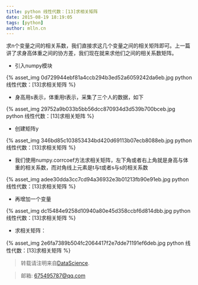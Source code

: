 ```yaml
---
title: python 线性代数：[13]求相关矩阵
date: 2015-08-19 18:19:05
tags: [python]
author: mlln.cn
---
```

求n个变量之间的相关系数，我们直接求这几个变量之间的相关矩阵即可。上一篇讲了求身高体重之间的协方差，我们现在就来求他们之间的相关系数矩阵。

- 引入numpy模块

{% asset_img 0d729944ebf81a4ccb294b3ed52a6059242da6eb.jpg python 线性代数：[13]求相关矩阵 %}

- 身高用s表示，体重用t表示，采集了三个人的数据，如下

{% asset_img 29752a9b033b5bb56dcc870934d3d539b700bceb.jpg python 线性代数：[13]求相关矩阵 %}

- 创建矩阵y

{% asset_img 346bd85c103853434bd420d69113b07ecb8088eb.jpg python 线性代数：[13]求相关矩阵 %}

- 我们使用numpy.corrcoef方法求相关矩阵，左下角或者右上角就是身高与体重的相关系数，而对角线上元素是t与t或者s与s的相关系数

{% asset_img adee30dda3cc7cd94a36932e3b01213fb90e91eb.jpg python 线性代数：[13]求相关矩阵 %}

- 再增加一个变量

{% asset_img dc15484e9258d10940a80e45d358ccbf6d814dbb.jpg python 线性代数：[13]求相关矩阵 %}

- 求相关矩阵：

{% asset_img 2e6fa7389b504fc2064417f2e7dde71191ef6deb.jpg python 线性代数：[13]求相关矩阵 %}

> 转载请注明来自[DataScience](http://mlln.cn).

> 邮箱: 675495787@qq.com 
